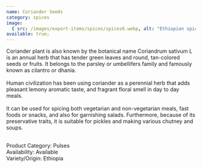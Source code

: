 ```yaml
---
name: Coriander Seeds
category: spices
image:
  { src: /images/export-items/spices/spices6.webp, alt: "Ethiopian spices" }
available: true;
---
```


<div class="description-brief">
<p>
Coriander plant is also known by the botanical name Coriandrum sativum L is an annual herb that has tender green leaves and round, tan-colored seeds or fruits. It belongs to the parsley or umbellifers family and famously known as cilantro or dhania.
<br><br>
Human civilization has been using coriander as a perennial herb that adds pleasant lemony aromatic taste, and fragrant floral smell in day to day meals.
<br><br>
It can be used for spicing both vegetarian and non-vegetarian meals, fast foods or snacks, and also for garnishing salads. Furthermore, because of its preservative traits, it is suitable for pickles and making various chutney and soups.
<br><br>

<span class="fw-semi-bold-200">Product Category</span>: Pulses<br/>
<span class="fw-semi-bold-200">Availability</span>: Available<br/>
<span class="fw-semi-bold-200">Variety/Origin</span>: Ethiopia<br/>

  </p>
</div>
